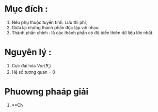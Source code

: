 <script type="text/javascript"  src="http://cdn.mathjax.org/mathjax/latest/MathJax.js?config=TeX-AMS-MML_HTMLorMML">  
</script>
# Mục đích :
1. Nếu phụ thuộc tuyến tính. Lưu thì phí,
2. Giữa lại những thành phần độc lập với nhau.
3. Thành phần chính : là các thành phần có độ biến thiên dữ liệu lớn nhất.
# Nguyên lý :
1. Cực đại hóa $Var(\mathbf{Y}_i)$
2. Hệ số tương quan = 0

# Phuowng phaáp giải
1. **Ch

<!--stackedit_data:
eyJoaXN0b3J5IjpbMTkwMjE2MjA4OSwxMjEyODMwODIwXX0=
-->